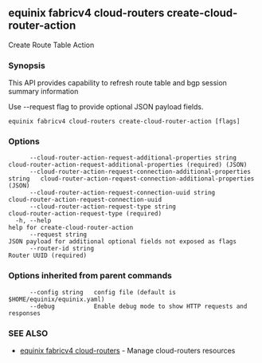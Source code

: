## equinix fabricv4 cloud-routers create-cloud-router-action

Create Route Table Action

### Synopsis

This API provides capability to refresh route table and bgp session summary information

Use --request flag to provide optional JSON payload fields.

```
equinix fabricv4 cloud-routers create-cloud-router-action [flags]
```

### Options

```
      --cloud-router-action-request-additional-properties string              cloud-router-action-request-additional-properties (required) (JSON)
      --cloud-router-action-request-connection-additional-properties string   cloud-router-action-request-connection-additional-properties (JSON)
      --cloud-router-action-request-connection-uuid string                    cloud-router-action-request-connection-uuid
      --cloud-router-action-request-type string                               cloud-router-action-request-type (required)
  -h, --help                                                                  help for create-cloud-router-action
      --request string                                                        JSON payload for additional optional fields not exposed as flags
      --router-id string                                                      Router UUID (required)
```

### Options inherited from parent commands

```
      --config string   config file (default is $HOME/equinix/equinix.yaml)
      --debug           Enable debug mode to show HTTP requests and responses
```

### SEE ALSO

* [equinix fabricv4 cloud-routers](equinix_fabricv4_cloud-routers.md)	 - Manage cloud-routers resources

